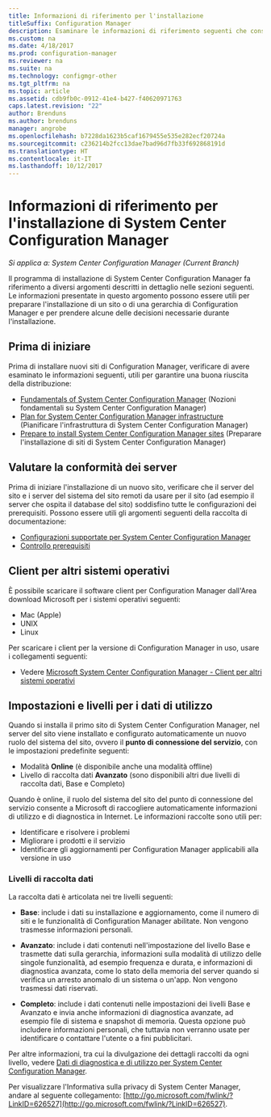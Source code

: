 ```yaml
---
title: Informazioni di riferimento per l'installazione
titleSuffix: Configuration Manager
description: Esaminare le informazioni di riferimento seguenti che consentono di preparare l'installazione di un sito o di una gerarchia di Configuration Manager.
ms.custom: na
ms.date: 4/18/2017
ms.prod: configuration-manager
ms.reviewer: na
ms.suite: na
ms.technology: configmgr-other
ms.tgt_pltfrm: na
ms.topic: article
ms.assetid: cdb9fb0c-0912-41e4-b427-f40620971763
caps.latest.revision: "22"
author: Brenduns
ms.author: brenduns
manager: angrobe
ms.openlocfilehash: b7228da1623b5caf1679455e535e282ecf20724a
ms.sourcegitcommit: c236214b2fcc13dae7bad96d7fb33f692868191d
ms.translationtype: HT
ms.contentlocale: it-IT
ms.lasthandoff: 10/12/2017
---
```

# <a name="reference-for-system-center-configuration-manager-setup"></a>Informazioni di riferimento per l'installazione di System Center Configuration Manager

*Si applica a: System Center Configuration Manager (Current Branch)*

Il programma di installazione di System Center Configuration Manager fa riferimento a diversi argomenti descritti in dettaglio nelle sezioni seguenti. Le informazioni presentate in questo argomento possono essere utili per preparare l'installazione di un sito o di una gerarchia di Configuration Manager e per prendere alcune delle decisioni necessarie durante l'installazione.  


##  <a name="bkmk_start"></a> Prima di iniziare  
Prima di installare nuovi siti di Configuration Manager, verificare di avere esaminato le informazioni seguenti, utili per garantire una buona riuscita della distribuzione:  

-   [Fundamentals of System Center Configuration Manager](../../../../core/understand/fundamentals.md) (Nozioni fondamentali su System Center Configuration Manager)  
-   [Plan for System Center Configuration Manager infrastructure](../../../plan-design/network/configure-firewalls-ports-domains.md) (Pianificare l'infrastruttura di System Center Configuration Manager)  
-   [Prepare to install System Center Configuration Manager sites](prepare-to-install-sites.md) (Preparare l'installazione di siti di System Center Configuration Manager)  

##  <a name="bkmk_assess"></a> Valutare la conformità dei server  
Prima di iniziare l'installazione di un nuovo sito, verificare che il server del sito e i server del sistema del sito remoti da usare per il sito (ad esempio il server che ospita il database del sito) soddisfino tutte le configurazioni dei prerequisiti. Possono essere utili gli argomenti seguenti della raccolta di documentazione:  

-   [Configurazioni supportate per System Center Configuration Manager](../../../../core/plan-design/configs/supported-configurations.md)  
-   [Controllo prerequisiti](prerequisite-checker.md)  

##  <a name="bkmk_Addclients"></a> Client per altri sistemi operativi  
È possibile scaricare il software client per Configuration Manager dall'Area download Microsoft per i sistemi operativi seguenti:  

-   Mac   (Apple)  
-   UNIX  
-   Linux  

Per scaricare i client per la versione di Configuration Manager in uso, usare i collegamenti seguenti:  

-   Vedere [Microsoft System Center Configuration Manager - Client per altri sistemi operativi](http://www.microsoft.com/download/details.aspx?id=47719)  

##  <a name="bkmk_usage"></a> Impostazioni e livelli per i dati di utilizzo  
Quando si installa il primo sito di System Center Configuration Manager, nel server del sito viene installato e configurato automaticamente un nuovo ruolo del sistema del sito, ovvero il **punto di connessione del servizio**, con le impostazioni predefinite seguenti:  

-   Modalità **Online** (è disponibile anche una modalità offline)  
-   Livello di raccolta dati **Avanzato** (sono disponibili altri due livelli di raccolta dati, Base e Completo)  

Quando è online, il ruolo del sistema del sito del punto di connessione del servizio consente a Microsoft di raccogliere automaticamente informazioni di utilizzo e di diagnostica in Internet. Le informazioni raccolte sono utili per:  

-   Identificare e risolvere i problemi  
-   Migliorare i prodotti e il servizio  
-   Identificare gli aggiornamenti per Configuration Manager applicabili alla versione in uso  

### <a name="levels-of-data-collection"></a>Livelli di raccolta dati  
La raccolta dati è articolata nei tre livelli seguenti:

-   **Base**: include i dati su installazione e aggiornamento, come il numero di siti e le funzionalità di Configuration Manager abilitate. Non vengono trasmesse informazioni personali.  

-   **Avanzato**: include i dati contenuti nell'impostazione del livello Base e trasmette dati sulla gerarchia, informazioni sulla modalità di utilizzo delle singole funzionalità, ad esempio frequenza e durata, e informazioni di diagnostica avanzata, come lo stato della memoria del server quando si verifica un arresto anomalo di un sistema o un'app. Non vengono trasmessi dati riservati.  

-   **Completo**: include i dati contenuti nelle impostazioni dei livelli Base e Avanzato e invia anche informazioni di diagnostica avanzate, ad esempio file di sistema e snapshot di memoria. Questa opzione può includere informazioni personali, che tuttavia non verranno usate per identificare o contattare l'utente o a fini pubblicitari.  

Per altre informazioni, tra cui la divulgazione dei dettagli raccolti da ogni livello, vedere [Dati di diagnostica e di utilizzo per System Center Configuration Manager](../../../../core/plan-design/diagnostics/diagnostics-and-usage-data.md).  

Per visualizzare l'Informativa sulla privacy di System Center Manager, andare al seguente collegamento: [http://go.microsoft.com/fwlink/?LinkID=626527](http://go.microsoft.com/fwlink/?LinkID=626527).
